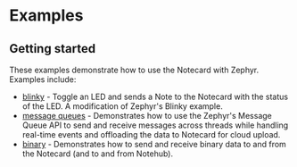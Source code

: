 # Examples

## Getting started

These examples demonstrate how to use the Notecard with Zephyr. Examples include:

- [blinky](./blinky/README.md) - Toggle an LED and sends a Note to the Notecard with the status of the LED. A modification of Zephyr's Blinky example.
- [message queues](./message-queues/README.md) - Demonstrates how to use the Zephyr's Message Queue API to send and receive messages across threads while handling real-time events and offloading the data to Notecard for cloud upload.
- [binary](./binary/README.md) - Demonstrates how to send and receive binary data to and from the Notecard (and to and from Notehub).
